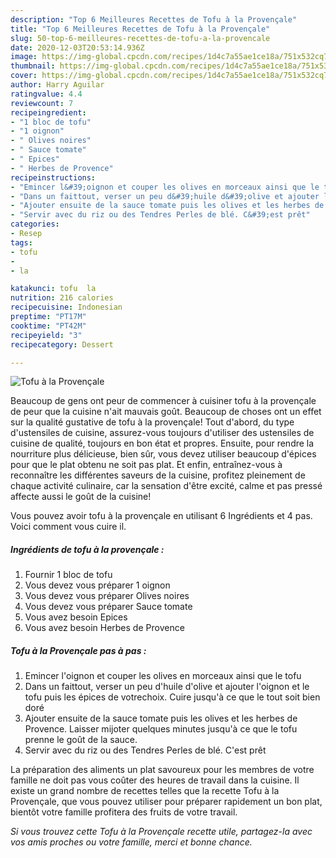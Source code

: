 ```yaml
---
description: "Top 6 Meilleures Recettes de Tofu à la Provençale"
title: "Top 6 Meilleures Recettes de Tofu à la Provençale"
slug: 50-top-6-meilleures-recettes-de-tofu-a-la-provencale
date: 2020-12-03T20:53:14.936Z
image: https://img-global.cpcdn.com/recipes/1d4c7a55ae1ce18a/751x532cq70/tofu-a-la-provencale-photo-principale-de-la-recette.jpg
thumbnail: https://img-global.cpcdn.com/recipes/1d4c7a55ae1ce18a/751x532cq70/tofu-a-la-provencale-photo-principale-de-la-recette.jpg
cover: https://img-global.cpcdn.com/recipes/1d4c7a55ae1ce18a/751x532cq70/tofu-a-la-provencale-photo-principale-de-la-recette.jpg
author: Harry Aguilar
ratingvalue: 4.4
reviewcount: 7
recipeingredient:
- "1 bloc de tofu"
- "1 oignon"
- " Olives noires"
- " Sauce tomate"
- " Epices"
- " Herbes de Provence"
recipeinstructions:
- "Emincer l&#39;oignon et couper les olives en morceaux ainsi que le tofu"
- "Dans un faittout, verser un peu d&#39;huile d&#39;olive et ajouter l&#39;oignon et le tofu puis les épices de votrechoix. Cuire jusqu&#39;à ce que le tout soit bien doré"
- "Ajouter ensuite de la sauce tomate puis les olives et les herbes de Provence. Laisser mijoter quelques minutes jusqu&#39;à ce que le tofu prenne le goût de la sauce."
- "Servir avec du riz ou des Tendres Perles de blé. C&#39;est prêt"
categories:
- Resep
tags:
- tofu
- 
- la

katakunci: tofu  la 
nutrition: 216 calories
recipecuisine: Indonesian
preptime: "PT17M"
cooktime: "PT42M"
recipeyield: "3"
recipecategory: Dessert

---
```



![Tofu à la Provençale](https://img-global.cpcdn.com/recipes/1d4c7a55ae1ce18a/751x532cq70/tofu-a-la-provencale-photo-principale-de-la-recette.jpg)

Beaucoup de gens ont peur de commencer à cuisiner tofu à la provençale de peur que la cuisine n'ait mauvais goût. Beaucoup de choses ont un effet sur la qualité gustative de tofu à la provençale! Tout d'abord, du type d'ustensiles de cuisine, assurez-vous toujours d'utiliser des ustensiles de cuisine de qualité, toujours en bon état et propres. Ensuite, pour rendre la nourriture plus délicieuse, bien sûr, vous devez utiliser beaucoup d'épices pour que le plat obtenu ne soit pas plat. Et enfin, entraînez-vous à reconnaître les différentes saveurs de la cuisine, profitez pleinement de chaque activité culinaire, car la sensation d'être excité, calme et pas pressé affecte aussi le goût de la cuisine!

<!--inarticleads1-->

Vous pouvez avoir tofu à la provençale en utilisant 6 Ingrédients et 4 pas. Voici comment vous cuire il.

##### Ingrédients de tofu à la provençale :

1. Fournir 1 bloc de tofu
1. Vous devez vous préparer 1 oignon
1. Vous devez vous préparer  Olives noires
1. Vous devez vous préparer  Sauce tomate
1. Vous avez besoin  Epices
1. Vous avez besoin  Herbes de Provence




<!--inarticleads2-->

##### Tofu à la Provençale pas à pas :

1. Emincer l&#39;oignon et couper les olives en morceaux ainsi que le tofu
1. Dans un faittout, verser un peu d&#39;huile d&#39;olive et ajouter l&#39;oignon et le tofu puis les épices de votrechoix. Cuire jusqu&#39;à ce que le tout soit bien doré
1. Ajouter ensuite de la sauce tomate puis les olives et les herbes de Provence. Laisser mijoter quelques minutes jusqu&#39;à ce que le tofu prenne le goût de la sauce.
1. Servir avec du riz ou des Tendres Perles de blé. C&#39;est prêt




<!--inarticleads1-->

<p>
La préparation des aliments un plat savoureux pour les membres de votre famille ne doit pas vous coûter des heures de travail dans la cuisine. Il existe un grand nombre de recettes telles que la recette Tofu à la Provençale, que vous pouvez utiliser pour préparer rapidement un bon plat, bientôt votre famille profitera des fruits de votre travail.
</p>

<p>
<i>Si vous trouvez cette Tofu à la Provençale recette utile, partagez-la avec vos amis proches ou votre famille, merci et bonne chance.</i>
</p>
